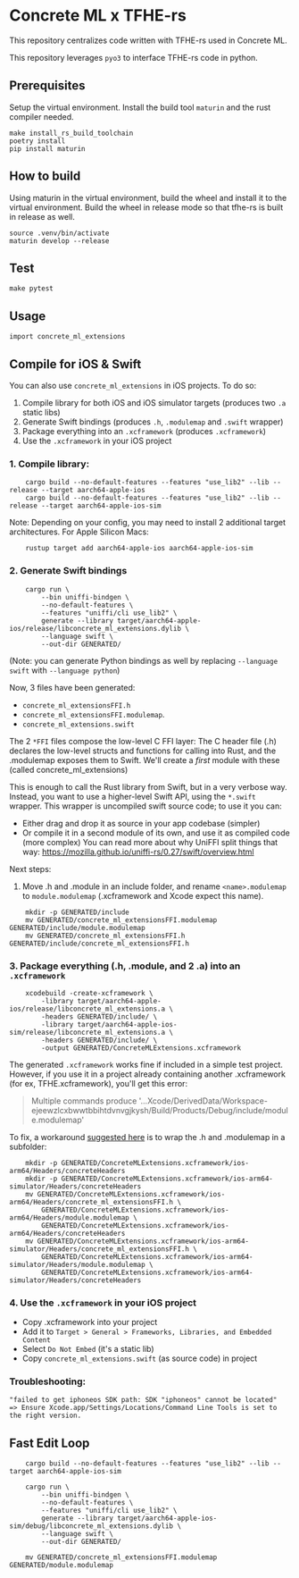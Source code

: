 # Concrete ML x TFHE-rs

This repository centralizes code written with TFHE-rs used in Concrete ML.

This repository leverages `pyo3` to interface TFHE-rs code in python.

## Prerequisites

Setup the virtual environment. Install the build tool `maturin` and the rust compiler needed. 

```
make install_rs_build_toolchain
poetry install
pip install maturin
```

## How to build

Using maturin in the virtual environment, build the wheel and install it to the virtual
environment. Build the wheel in release mode so that tfhe-rs is built in release as well.

```
source .venv/bin/activate
maturin develop --release
```

## Test

```
make pytest
```

## Usage

```{python}
import concrete_ml_extensions
```

## Compile for iOS & Swift

You can also use `concrete_ml_extensions` in iOS projects. To do so:

1. Compile library for both iOS and iOS simulator targets (produces two `.a` static libs)
2. Generate Swift bindings (produces `.h`, `.modulemap` and `.swift` wrapper)
3. Package everything into an `.xcframework` (produces `.xcframework`)
4. Use the `.xcframework` in your iOS project

### 1. Compile library:
```shell
    cargo build --no-default-features --features "use_lib2" --lib --release --target aarch64-apple-ios
    cargo build --no-default-features --features "use_lib2" --lib --release --target aarch64-apple-ios-sim
```

Note: Depending on your config, you may need to install 2 additional target architectures.
For Apple Silicon Macs:
```shell
    rustup target add aarch64-apple-ios aarch64-apple-ios-sim
```

### 2. Generate Swift bindings
```shell
    cargo run \
        --bin uniffi-bindgen \
        --no-default-features \
        --features "uniffi/cli use_lib2" \
        generate --library target/aarch64-apple-ios/release/libconcrete_ml_extensions.dylib \
        --language swift \
        --out-dir GENERATED/
```
(Note: you can generate Python bindings as well by replacing `--language swift` with `--language python`)

Now, 3 files have been generated:
- `concrete_ml_extensionsFFI.h`
- `concrete_ml_extensionsFFI.modulemap`.
- `concrete_ml_extensions.swift`

The 2 `*FFI` files compose the low-level C FFI layer: The C header file (.h) declares the low-level structs and functions for calling into Rust, and the .modulemap exposes them to Swift. We'll create a *first* module with these (called concrete_ml_extensions) 

This is enough to call the Rust library from Swift, but in a very verbose way. Instead, you want to use a higher-level Swift API, using the `*.swift` wrapper. This wrapper is uncompiled swift source code; to use it you can:
- Either drag and drop it as source in your app codebase (simpler)
- Or compile it in a second module of its own, and use it as compiled code (more complex)
You can read more about why UniFFI split things that way: https://mozilla.github.io/uniffi-rs/0.27/swift/overview.html

Next steps:
1. Move .h and .module in an include folder, and rename `<name>.modulemap` to `module.modulemap` (.xcframework and Xcode expect this name).
```shell
    mkdir -p GENERATED/include
    mv GENERATED/concrete_ml_extensionsFFI.modulemap GENERATED/include/module.modulemap
    mv GENERATED/concrete_ml_extensionsFFI.h GENERATED/include/concrete_ml_extensionsFFI.h
```

### 3. Package everything (.h, .module, and 2 .a) into an `.xcframework`

```shell
    xcodebuild -create-xcframework \
        -library target/aarch64-apple-ios/release/libconcrete_ml_extensions.a \
        -headers GENERATED/include/ \
        -library target/aarch64-apple-ios-sim/release/libconcrete_ml_extensions.a \
        -headers GENERATED/include/ \
        -output GENERATED/ConcreteMLExtensions.xcframework
```

The generated `.xcframework` works fine if included in a simple test project.
However, if you use it in a project already containing another .xcframework (for ex, TFHE.xcframework), you'll get this error:

> Multiple commands produce '...Xcode/DerivedData/Workspace-ejeewzlcxbwwtbbihtdvnvgjkysh/Build/Products/Debug/include/module.modulemap'

To fix, a workaround [suggested here](https://github.com/jessegrosjean/module-map-error) is to wrap the .h and .modulemap in a subfolder:

```shell
    mkdir -p GENERATED/ConcreteMLExtensions.xcframework/ios-arm64/Headers/concreteHeaders
    mkdir -p GENERATED/ConcreteMLExtensions.xcframework/ios-arm64-simulator/Headers/concreteHeaders
    mv GENERATED/ConcreteMLExtensions.xcframework/ios-arm64/Headers/concrete_ml_extensionsFFI.h \
        GENERATED/ConcreteMLExtensions.xcframework/ios-arm64/Headers/module.modulemap \
        GENERATED/ConcreteMLExtensions.xcframework/ios-arm64/Headers/concreteHeaders
    mv GENERATED/ConcreteMLExtensions.xcframework/ios-arm64-simulator/Headers/concrete_ml_extensionsFFI.h \
        GENERATED/ConcreteMLExtensions.xcframework/ios-arm64-simulator/Headers/module.modulemap \
        GENERATED/ConcreteMLExtensions.xcframework/ios-arm64-simulator/Headers/concreteHeaders
```


### 4. Use the `.xcframework` in your iOS project
- Copy .xcframework into your project
- Add it to `Target > General > Frameworks, Libraries, and Embedded Content`
- Select `Do Not Embed` (it's a static lib)
- Copy `concrete_ml_extensions.swift` (as source code) in project

### Troubleshooting:
    "failed to get iphoneos SDK path: SDK "iphoneos" cannot be located"
    => Ensure Xcode.app/Settings/Locations/Command Line Tools is set to the right version.


## Fast Edit Loop
```shell
    cargo build --no-default-features --features "use_lib2" --lib --target aarch64-apple-ios-sim
    
    cargo run \
        --bin uniffi-bindgen \
        --no-default-features \
        --features "uniffi/cli use_lib2" \
        generate --library target/aarch64-apple-ios-sim/debug/libconcrete_ml_extensions.dylib \
        --language swift \
        --out-dir GENERATED/
        
    mv GENERATED/concrete_ml_extensionsFFI.modulemap GENERATED/module.modulemap
```
